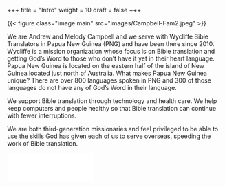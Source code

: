 +++
title = "Intro"
weight = 10
draft = false
+++

{{< figure class="image main" src="images/Campbell-Fam2.jpeg" >}}

We are Andrew and Melody Campbell and we serve with Wycliffe Bible Translators in Papua New Guinea (PNG) and have been there since 2010.  Wycliffe is a mission organization whose focus is on Bible translation and getting God’s Word to those who don’t have it yet in their heart language.  Papua New Guinea is located on the eastern half of the island of New Guinea located just north of Australia. What makes Papua New Guinea unique?  There are over 800 languages spoken in PNG and 300 of those languages do not have any of God’s Word in their language.

We support Bible translation through technology and health care.   We help keep computers and people healthy so that Bible translation can continue with fewer interruptions.

We are both third-generation missionaries and feel privileged to be able to use the skills God has given each of us to serve overseas, speeding the work of Bible translation.

![Wycliffe Logo](images/wycliffe_wht_sm.png#center)
